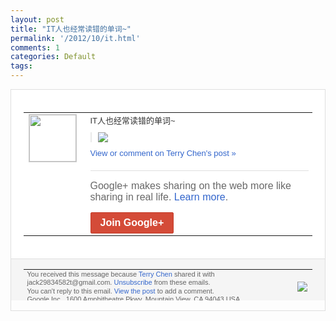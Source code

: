 ```yaml
---
layout: post
title: "IT人也经常读错的单词~"
permalink: '/2012/10/it.html'
comments: 1
categories: Default
tags: 
---
```

<div style="border:solid 1px #dfdfdf;color:#686868;font:13px Arial"><div style="background-color:#fff;padding:20px;"><table cellpadding="0" cellspacing="0"><tr><td style="padding-right:15px;vertical-align:top"><a href="https://plus.google.com/_/notifications/emlink?emrecipient=110200756825219614165&amp;emid=CICtu7OD6bICFS2jtAodcmIAAA&amp;path=%2F108643996575278738906&amp;dt=1349410918167&amp;uob=8"><img height="75" src="https://lh3.googleusercontent.com/-KKRGTyJ5Bl0/AAAAAAAAAAI/AAAAAAAAEEY/jllxqER5dCk/s75-c-k-a/photo.jpg" style="border:solid 1px #cccccc;" width="75"/></a></td><td style="width:578px;color:#333;font:13px Arial;vertical-align:top"><div style="padding-bottom:10px">IT人也经常读错的单词~</div><div style="margin-bottom:10px;padding-left:10px; border-left:2px solid #EAEAEA"><span style="margin-right:5px"><a href="https://plus.google.com/_/notifications/emlink?emrecipient=110200756825219614165&amp;emid=CICtu7OD6bICFS2jtAodcmIAAA&amp;path=%2F108643996575278738906%2Fposts%2F9Tt3n39P9Hv%3Fgpinv%3DAMIXal-wmsju5Jmenruz9WHuic0Nlv9LTUQeDpPRCF4be9NBn-l09DonqqRORFeW4l3lYLTYwI8EcDcInMFeVLLD5Ak5tUfiTv_AFUzJeqDiW3JO3YNeIfk&amp;dt=1349410918167&amp;uob=8" style="color:#3366CC;text-decoration:none;"><img border="0" src="https://lh6.googleusercontent.com/-bUwLOfulhv4/UG5gJiWhCyI/AAAAAAAAtBg/sGOGmqivA1U/h120/psb%2B%25281%2529.jpg" style="max-height:200px;max-width:275px"/></a></span></div><a href="https://plus.google.com/_/notifications/emlink?emrecipient=110200756825219614165&amp;emid=CICtu7OD6bICFS2jtAodcmIAAA&amp;path=%2F108643996575278738906%2Fposts%2F9Tt3n39P9Hv%3Fgpinv%3DAMIXal-wmsju5Jmenruz9WHuic0Nlv9LTUQeDpPRCF4be9NBn-l09DonqqRORFeW4l3lYLTYwI8EcDcInMFeVLLD5Ak5tUfiTv_AFUzJeqDiW3JO3YNeIfk&amp;dt=1349410918167&amp;uob=8" style="color:#3366CC;text-decoration:none">View or comment on Terry Chen's post »</a><div style="margin-top:20px;border-top:solid 1px #dfdfdf"><div style="padding:15px 0;color:#686868;font:16px Arial">Google+ makes sharing on the web more like sharing in real life. <a href="http://www.google.com/+/learnmore/" style="color:#3366CC;text-decoration:none">Learn more</a>.</div><a href="https://plus.google.com/_/notifications/emlink?emrecipient=110200756825219614165&amp;emid=CICtu7OD6bICFS2jtAodcmIAAA&amp;path=%2F%3Fgpinv%3DAMIXal-wmsju5Jmenruz9WHuic0Nlv9LTUQeDpPRCF4be9NBn-l09DonqqRORFeW4l3lYLTYwI8EcDcInMFeVLLD5Ak5tUfiTv_AFUzJeqDiW3JO3YNeIfk&amp;dt=1349410918167&amp;uob=8" style="display:inline-block;padding:7px 15px;background-color:#d44b38; color:#fff;font-size:16px; font-weight:bold;border-radius:2px;-webkit-border-radius:2px; -moz-border-radius:2px;border:solid 1px #c43b28; white-space:nowrap;text-decoration:none">Join Google+</a></div></td></tr></table></div><div style="border-top:solid 1px #dfdfdf;padding:0 20px; background-color:#f5f5f5"><table cellpadding="0" cellspacing="0" style="height:50px"><tbody><tr><td style="vertical-align:middle;width:100%; color:#636363;font:11px Arial; line-height:120%">You received this message because <a href="https://plus.google.com/_/notifications/emlink?emrecipient=110200756825219614165&amp;emid=CICtu7OD6bICFS2jtAodcmIAAA&amp;path=%2F108643996575278738906%3Fgpinv%3DAMIXal-wmsju5Jmenruz9WHuic0Nlv9LTUQeDpPRCF4be9NBn-l09DonqqRORFeW4l3lYLTYwI8EcDcInMFeVLLD5Ak5tUfiTv_AFUzJeqDiW3JO3YNeIfk&amp;dt=1349410918167&amp;uob=8" style="color:#3366CC;text-decoration:none">Terry Chen</a> shared it with jack29834582t@gmail.com. <a href="https://plus.google.com/_/notifications/emlink?emrecipient=110200756825219614165&amp;emid=CICtu7OD6bICFS2jtAodcmIAAA&amp;path=%2F_%2Fnonplus%2Femailsettings%3Fgpinv%3DAMIXal-wmsju5Jmenruz9WHuic0Nlv9LTUQeDpPRCF4be9NBn-l09DonqqRORFeW4l3lYLTYwI8EcDcInMFeVLLD5Ak5tUfiTv_AFUzJeqDiW3JO3YNeIfk%26est%3DADH5u8W2q7J7ChWRegRqtKqeXgEND35L3k4hO5nJ9VVh44NaHPVZZneuqGrEKVT-4PjmaMhTepVeDNzuVOJIyT3e2hYxtkF20MDPhKev9_sVqZVyMEX2wMykFnTcENCHE8kSc5YvjXtvUYku5C1iapQ1zUaOFOYscQ&amp;dt=1349410918167&amp;uob=8" style="color:#3366CC;text-decoration:none">Unsubscribe</a> from these emails.<br/>You can't reply to this email. <a href="https://plus.google.com/_/notifications/emlink?emrecipient=110200756825219614165&amp;emid=CICtu7OD6bICFS2jtAodcmIAAA&amp;path=%2F108643996575278738906%2Fposts%2F9Tt3n39P9Hv%3Fgpinv%3DAMIXal-wmsju5Jmenruz9WHuic0Nlv9LTUQeDpPRCF4be9NBn-l09DonqqRORFeW4l3lYLTYwI8EcDcInMFeVLLD5Ak5tUfiTv_AFUzJeqDiW3JO3YNeIfk&amp;dt=1349410918167&amp;uob=8" style="color:#3366CC;text-decoration:none">View the post</a> to add a comment.<br/>Google Inc., 1600 Amphitheatre Pkwy, Mountain View, CA 94043 USA<br/></td><td><img src="https://ssl.gstatic.com/s2/oz/images/notifications/logo/google-plus-6617a72bb36cc548861652780c9e6ff1.png"/></td></tr></tbody></table></div></div>